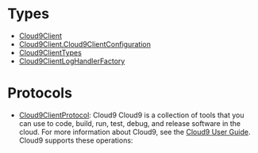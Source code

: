 # Types

  - [Cloud9Client](/aws-sdk-swift/reference/0.x/AWSCloud9/Cloud9Client)
  - [Cloud9Client.Cloud9ClientConfiguration](/aws-sdk-swift/reference/0.x/AWSCloud9/Cloud9Client_Cloud9ClientConfiguration)
  - [Cloud9ClientTypes](/aws-sdk-swift/reference/0.x/AWSCloud9/Cloud9ClientTypes)
  - [Cloud9ClientLogHandlerFactory](/aws-sdk-swift/reference/0.x/AWSCloud9/Cloud9ClientLogHandlerFactory)

# Protocols

  - [Cloud9ClientProtocol](/aws-sdk-swift/reference/0.x/AWSCloud9/Cloud9ClientProtocol):
    Cloud9 Cloud9 is a collection of tools that you can use to code, build, run, test, debug, and release software in the cloud. For more information about Cloud9, see the [Cloud9 User Guide](https://docs.aws.amazon.com/cloud9/latest/user-guide). Cloud9 supports these operations:
